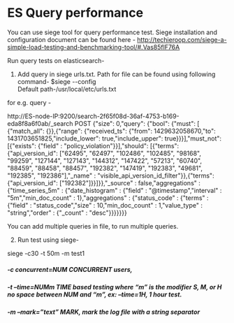 # ES Query performance
You can use siege tool for query performance test.
Siege installation and configuration document can be found here -
http://techieroop.com/siege-a-simple-load-testing-and-benchmarking-tool/#.Vas85flF76A

Run query tests on elasticsearch-
1. Add query in siege urls.txt. Path for file can be found using following command- 
    $siege --config   
   Default path-/usr/local/etc/urls.txt

for e.g. query -

http://ES-node-IP:9200/search-2f65f08d-36af-4753-b169-eda8f8a6f0ab/_search POST {"size": 0,"query": {"bool": {"must": [ {"match_all": {}},{"range": {"received_ts": {"from": 1429632058670,"to": 1431703651825,"include_lower": true,"include_upper": true}}}],"must_not": [{"exists": {"field" : "policy_violation"}}],"should": [{"terms": {"api_version_id": ["62495", "62497", "102486", "102485", "98168", "99259", "127144", "127143", "144312", "147422", "57213", "60740", "88459", "88458", "88457", "192382", "147419", "192383", "49681", "192385", "192386"],"_name" : "visible_api_version_id_filter"}},{"terms": {"api_version_id": ["192382"]}}]}},"_source" : false,"aggregations" : {"time_series_5m" : {"date_histogram" : {"field" : "@timestamp","interval" : "5m","min_doc_count" : 1},"aggregations" : {"status_code" : {"terms" : {"field" : "status_code","size" : 10,"min_doc_count" : 1,"value_type" : "string","order" : {"_count" : "desc"}}}}}}}

You can add multiple queries in file, to run multiple queries.

2. Run test using siege-

siege -c30 -t 50m -m test1

##### -c concurrent=NUM CONCURRENT users, 
##### -t –time=NUMm TIME based testing where “m” is the modifier S, M, or H no space between NUM and “m”, ex: –time=1H, 1 hour test.
##### -m –mark=”text” MARK, mark the log file with a string separator




